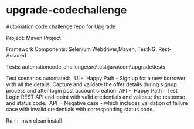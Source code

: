 # upgrade-codechallenge
Automation code challenge repo for Upgrade

Project: Maven Project

Framework Components: Selenium Webdriver,Maven, TestNG, Rest-Assured

Tests: automationcode-challenge\src\test\java\com\upgrade\tests

Test scenarios automated:  
UI -  Happy Path - Sign up for a new borrower with all the details. Capture and validate the offer details during signup process and after login post account creation.
API -  Happy Path - Test Login REST API end-point with valid credentials and validate the response and status code. 
API  - Negative case - which includes validation of failure case with invalid credentials with corresponding status code.

Run :  mvn clean install
